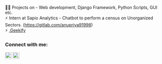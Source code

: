 👩‍💻 Projects on - Web development, Django Framework, Python Scripts, GUI etc. <br>
⚡ Intern at Sapio Analytics - Chatbot to perform a census on Unorganized Sectors. (https://gitlab.com/anupriya91998) <br>
⚡ <a href="https://anupriyanishad.pythonanywhere.com/" target="_blank">.Geekify</a>

### Connect with me:
<a href="https://www.linkedin.com/in/anupriyanishad" target="_blank"><img align="left" alt="CodeA | LinkedIn" width="22px" src="https://cdn.jsdelivr.net/npm/simple-icons@v3/icons/linkedin.svg" /></a>
<a href="mailto:anupriya91998@gmail.com" target="_blank"><img align="left" alt="CodeA | Instagram" width="22px" src="https://cdn.jsdelivr.net/npm/simple-icons@v3/icons/gmail.svg" /></a>
